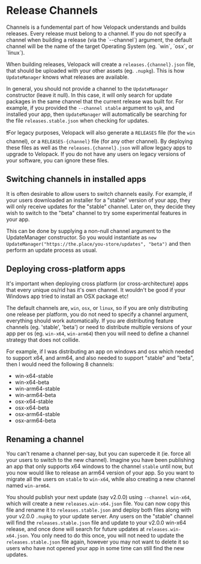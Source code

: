 # Release Channels
<AppliesTo all />
Channels is a fundemental part of how Velopack understands and builds releases. Every release must belong to a channel. If you do not specify a channel when building a release (via the `--channel`) argument, the default channel will be the name of the target Operating System (eg. `win`, `osx`, or `linux`). 

When building releases, Velopack will create a `releases.{channel}.json` file, that should be uploaded with your other assets (eg. `.nupkg`). This is how `UpdateManager` knows what releases are available.

In general, you should not provide a channel to the `UpdateManager` constructor (leave it null). In this case, it will only search for update packages in the same channel that the current release was built for. For example, if you provided the `--channel stable` argument to `vpk`, and installed your app, then `UpdateManager` will automatically be searching for the file `releases.stable.json` when checking for updates.

❗For legacy purposes, Velopack will also generate a `RELEASES` file (for the `win` channel), or a `RELEASES-{channel}` file (for any other channel). By deploying these files as well as the `releases.{channel}.json` will allow legacy apps to upgrade to Velopack. If you do not have any users on legacy versions of your software, you can ignore these files.

## Switching channels in installed apps
It is often desirable to allow users to switch channels easily. For example, if your users downloaded an installer for a "stable" version of your app, they will only receive updates for the "stable" channel. Later on, they decide they wish to switch to the "beta" channel to try some experimental features in your app. 

This can be done by supplying a non-null channel argument to the UpdateManager constructor. So you would instantiate as `new UpdateManager("https://the.place/you-store/updates", "beta")` and then perform an update process as usual.

## Deploying cross-platform apps

It's important when deploying cross platform (or cross-architecture) apps that every unique os/rid has it's own channel. It wouldn't be good if your Windows app tried to install an OSX package etc!

The default channels are, `win`, `osx`, or `linux`, so if you are only distributing one release per platform, you do not need to specify a channel argument, everything should work automatically. If you are distributing feature channels (eg. 'stable', 'beta') or need to distribute multiple versions of your app per os (eg. `win-x64`, `win-arm64`) then you will need to define a channel strategy that does not collide. 

For example, if I was distributing an app on windows and osx which needed to support x64, and arm64, and also needed to support "stable" and "beta", then I would need the following 8 channels:
- win-x64-stable
- win-x64-beta
- win-arm64-stable
- win-arm64-beta
- osx-x64-stable
- osx-x64-beta
- osx-arm64-stable
- osx-arm64-beta

## Renaming a channel
You can't rename a channel per-say, but you can supercede it (ie. force all your users to switch to the new channel). Imagine you have been publishing an app that only supports x64 windows to the channel `stable` until now, but you now would like to release an arm64 version of your app. So you want to migrate all the users on `stable` to `win-x64`, while also creating a new channel named `win-arm64`. 

You should publish your next update (say v2.0.0) using `--channel win-x64`, which will create a new `releases.win-x64.json` file. You can now copy this file and rename it to `releases.stable.json` and deploy both files along with your v2.0.0 `.nupkg` to your update server. Any users on the "stable" channel will find the `releases.stable.json` file and update to your v2.0.0 win-x64 release, and once done will search for future updates at `releases.win-x64.json`. You only need to do this once, you will not need to update the `releases.stable.json` file again, however you may not want to delete it so users who have not opened your app in some time can still find the new updates.
